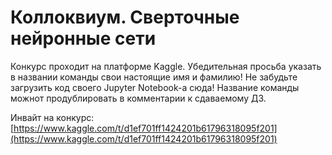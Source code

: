 # Коллоквиум. Сверточные нейронные сети
Конкурс проходит на платформе Kaggle. Убедительная просьба указать в названии команды свои настоящие имя и фамилию! Не забудьте загрузить код своего Jupyter Notebook-а сюда! Название команды можнот продублировать в комментарии к сдаваемому ДЗ.

Инвайт на конкурс: [https://www.kaggle.com/t/d1ef701ff1424201b61796318095f201](https://www.kaggle.com/t/d1ef701ff1424201b61796318095f201)